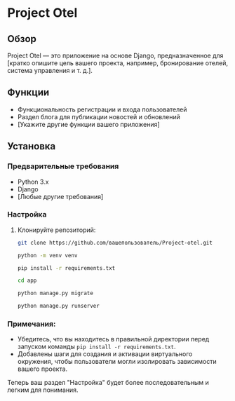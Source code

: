 # Project Otel

## Обзор
Project Otel — это приложение на основе Django, предназначенное для [кратко опишите цель вашего проекта, например, бронирование отелей, система управления и т. д.].

## Функции
- Функциональность регистрации и входа пользователей
- Раздел блога для публикации новостей и обновлений
- [Укажите другие функции вашего приложения]

## Установка

### Предварительные требования
- Python 3.x
- Django
- [Любые другие требования]

### Настройка
1. Клонируйте репозиторий:
   ```bash
   git clone https://github.com/вашепользователь/Project-otel.git

   python -m venv venv

   pip install -r requirements.txt

   cd app

   python manage.py migrate

   python manage.py runserver

### Примечания:
- Убедитесь, что вы находитесь в правильной директории перед запуском команды `pip install -r requirements.txt`.
- Добавлены шаги для создания и активации виртуального окружения, чтобы пользователи могли изолировать зависимости вашего проекта.

Теперь ваш раздел "Настройка" будет более последовательным и легким для понимания.
